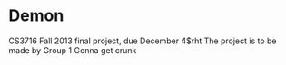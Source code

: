 Demon
=====

CS3716 Fall 2013 final project, due December 4$rht
The project is to be made by Group 1
Gonna get crunk



